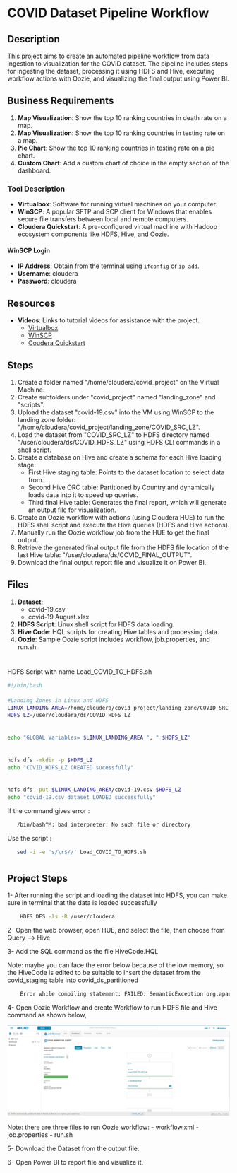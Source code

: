 
# COVID Dataset Pipeline Workflow

## Description
This project aims to create an automated pipeline workflow from data ingestion to visualization for the COVID dataset. The pipeline includes steps for ingesting the dataset, processing it using HDFS and Hive, executing workflow actions with Oozie, and visualizing the final output using Power BI.

## Business Requirements
1. **Map Visualization**: Show the top 10 ranking countries in death rate on a map.
2. **Map Visualization**: Show the top 10 ranking countries in testing rate on a map.
3. **Pie Chart**: Show the top 10 ranking countries in testing rate on a pie chart.
4. **Custom Chart**: Add a custom chart of choice in the empty section of the dashboard.

### Tool Description
- **Virtualbox**: Software for running virtual machines on your computer.
- **WinSCP**: A popular SFTP and SCP client for Windows that enables secure file transfers between local and remote computers.
- **Cloudera Quickstart**: A pre-configured virtual machine with Hadoop ecosystem components like HDFS, Hive, and Oozie.

#### WinSCP Login
- **IP Address**: Obtain from the terminal using `ifconfig` or `ip add`.
- **Username**: cloudera
- **Password**: cloudera

## Resources
- **Videos**: Links to tutorial videos for assistance with the project.
  - [Virtualbox](https://www.virtualbox.org/)
  - [WinSCP](https://sourceforge.net/projects/winscp/)
  - [Coudera Quickstart](https://www.ic.kmitl.ac.th/moodle/mod/url/view.php?id=2998)
  
## Steps
1. Create a folder named "/home/cloudera/covid_project" on the Virtual Machine.
2. Create subfolders under "covid_project" named "landing_zone" and "scripts".
3. Upload the dataset "covid-19.csv" into the VM using WinSCP to the landing zone folder: "/home/cloudera/covid_project/landing_zone/COVID_SRC_LZ".
4. Load the dataset from "COVID_SRC_LZ" to HDFS directory named "/user/cloudera/ds/COVID_HDFS_LZ" using HDFS CLI commands in a shell script.
5. Create a database on Hive and create a schema for each Hive loading stage:
   - First Hive staging table: Points to the dataset location to select data from.
   - Second Hive ORC table: Partitioned by Country and dynamically loads data into it to speed up queries.
   - Third final Hive table: Generates the final report, which will generate an output file for visualization.
6. Create an Oozie workflow with actions (using Cloudera HUE) to run the HDFS shell script and execute the Hive queries (HDFS and Hive actions).
7. Manually run the Oozie workflow job from the HUE to get the final output.
8. Retrieve the generated final output file from the HDFS file location of the last Hive table: "/user/cloudera/ds/COVID_FINAL_OUTPUT".
9. Download the final output report file and visualize it on Power BI.

## Files
1. **Dataset**:
   - covid-19.csv
   - covid-19 August.xlsx
2. **HDFS Script**: Linux shell script for HDFS data loading.
3. **Hive Code**: HQL scripts for creating Hive tables and processing data.
4. **Oozie**: Sample Oozie script includes workflow, job.properties, and run.sh.

#
HDFS Script with name Load_COVID_TO_HDFS.sh
```sh
#!/bin/bash

#Landing Zones in Linux and HDFS
LINUX_LANDING_AREA=/home/cloudera/covid_project/landing_zone/COVID_SRC_LZ
HDFS_LZ=/user/cloudera/ds/COVID_HDFS_LZ


echo "GLOBAL Variables= $LINUX_LANDING_AREA ", " $HDFS_LZ"


hdfs dfs -mkdir -p $HDFS_LZ
echo "COVID_HDFS_LZ CREATED sucessfully"


hdfs dfs -put $LINUX_LANDING_AREA/covid-19.csv $HDFS_LZ
echo "covid-19.csv dataset LOADED successfully"
```

If the command gives error : 

```sh
   /bin/bash^M: bad interpreter: No such file or directory
```

Use the script : 

```sh
   sed -i -e 's/\r$//' Load_COVID_TO_HDFS.sh
```
#

## Project Steps

1- After running the script and loading the dataset into HDFS, you can make sure in terminal that the data is loaded successfully

```sh
    HDFS DFS -ls -R /user/cloudera
```

2- Open the web browser, open HUE, and select the file, then choose from Query --> Hive

3- Add the SQL command as the file HiveCode.HQL

Note: maybe you can face the error below because of the low memory, so the HiveCode is edited to be suitable to insert the dataset from the covid_staging table into covid_ds_partitioned

```sh
    Error while compiling statement: FAILED: SemanticException org.apache.hadoop.hive.ql.metadata.InvalidTableException: Table not found covid_ds_partitioned
```

4- Open Oozie Workflow and create Workflow to run HDFS file and Hive command as shown below,

![GitHub Logo](https://github.com/OmarMohamedYoussef/Big-Data-Covid-19/blob/main/pic/Oozie.jpg)

Note: there are three files to run Oozie workflow:
    - workflow.xml
    - job.properties
    - run.sh

5- Download the Dataset from the output file.

6- Open Power BI to report file and visualize it.
